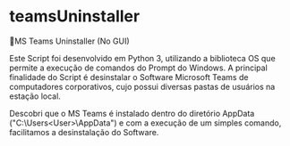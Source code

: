 # teamsUninstaller
 📂MS Teams Uninstaller (No GUI)

Este Script foi desenvolvido em Python 3, utilizando a biblioteca OS que permite a execução de comandos do Prompt do Windows.
A principal finalidade do Script é desinstalar o Software Microsoft Teams de computadores corporativos, cujo possui diversas 
pastas de usuários na estação local. 

Descobri que o MS Teams é instalado dentro do diretório AppData ("C:\Users\<User>\AppData") e com a execução de um simples comando,
facilitamos a desinstalação do Software.
